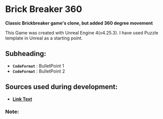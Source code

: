 # Brick Breaker 360
**Classic Brickbreaker game's clone, but added 360 degree movement**

This Game was created with Unreal Engine 4(v4.25.3). I have used Puzzle template in Unreal as a starting point. 

## Subheading:
- **`CodeFormat`** : BulletPoint 1
- **`CodeFormat`** : BulletPoint 2

## Sources used during development:
- [**Link Text**](Link)

### Note:

